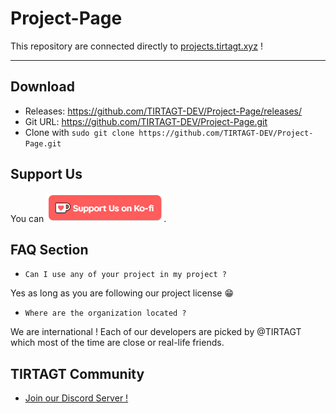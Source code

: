 # Project-Page
This repository are connected directly to <a href="https://projects.tirtagt.xyz"  target="_blank">projects.tirtagt.xyz</a> !

***

## Download
* Releases: https://github.com/TIRTAGT-DEV/Project-Page/releases/
* Git URL: https://github.com/TIRTAGT-DEV/Project-Page.git
* Clone with `sudo git clone https://github.com/TIRTAGT-DEV/Project-Page.git`
 
## Support Us
You can <a href="https://ko-fi.com/tirtagt" target="_blank"><img src="https://raw.githubusercontent.com/TIRTAGT-DEV/Project-Page/production/Image-Resources/kofi-support-btn.png" alt="Support us on Ko-Fi"></img></a>.


## FAQ Section


- ``Can I use any of your project in my project ?``

Yes as long as you are following our project license 😁

- ``Where are the organization located ?``

We are international !
Each of our developers are picked by @TIRTAGT which most of the time are close or real-life friends.




## TIRTAGT Community
* [Join our Discord Server !](https://discord.gg/GJjQ3at)